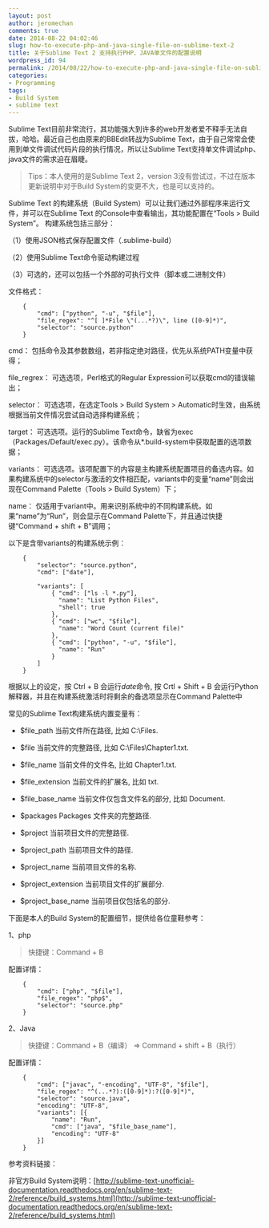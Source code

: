 ```yaml
---
layout: post
author: jeromechan
comments: true
date: 2014-08-22 04:02:46
slug: how-to-execute-php-and-java-single-file-on-sublime-text-2
title: 关于Sublime Text 2 支持执行PHP、JAVA单文件的配置说明
wordpress_id: 94
permalink: /2014/08/22/how-to-execute-php-and-java-single-file-on-sublime-text-2/
categories:
- Programming
tags:
- Build System
- sublime text
---
```


Sublime Text目前非常流行，其功能强大到许多的web开发者爱不释手无法自拔，哈哈。最近自己也由原来的BBEdit转战为Sublime Text，由于自己常常会使用到单文件调试代码片段的执行情况，所以让Sublime Text支持单文件调试php、java文件的需求迫在眉睫。





> Tips：本人使用的是Sublime Text 2，version 3没有尝试过，不过在版本更新说明中对于Build System的变更不大，也是可以支持的。





Sublime Text 的构建系统（Build System）可以让我们通过外部程序来运行文件，并可以在Sublime Text 的Console中查看输出，其功能配置在“Tools > Build System”。
构建系统包括三部分：

（1）使用JSON格式保存配置文件（.sublime-build）

（2）使用Sublime Text命令驱动构建过程

（3）可选的，还可以包括一个外部的可执行文件（脚本或二进制文件）

文件格式：

```
    {
        "cmd": ["python", "-u", "$file"],
        "file_regex": "^[ ]*File \"(...*?)\", line ([0-9]*)",
        "selector": "source.python"
    }
```    

cmd：
包括命令及其参数数组，若非指定绝对路径，优先从系统PATH变量中获得；

file_regrex：
可选选项，Perl格式的Regular Expression可以获取cmd的错误输出；

selector：
可选选项，在选定Tools > Build System > Automatic时生效，由系统根据当前文件情况尝试自动选择构建系统；

target：
可选选项。运行的Sublime Text命令，缺省为exec（Packages/Default/exec.py）。该命令从*.build-system中获取配置的选项数据；

variants：
可选选项。该项配置下的内容是主构建系统配置项目的备选内容。如果构建系统中的selector与激活的文件相匹配，variants中的变量“name”则会出现在Command Palette（Tools > Build System）下；

name：
仅适用于variant中。用来识别系统中的不同构建系统。如果“name”为“Run”，则会显示在Command Palette下，并且通过快捷键“Command + shift + B”调用；

以下是含带variants的构建系统示例：

```
    {
        "selector": "source.python",
        "cmd": ["date"],
    
        "variants": [
            { "cmd": ["ls -l *.py"],
              "name": "List Python Files",
              "shell": true
            },
            { "cmd": ["wc", "$file"],
              "name": "Word Count (current file)"
            },
            { "cmd": ["python", "-u", "$file"],
              "name": "Run"
            }
        ]
    }
```    



根据以上的设定，按 Ctrl + B 会运行*date*命令, 按 Crtl + Shift + B 会运行Python 解释器，并且在构建系统激活时将剩余的备选项显示在Command Palette中

常见的Sublime Text构建系统内置变量有：

- $file_path		当前文件所在路径, 比如 C:\Files.

- $file	当前文件的完整路径, 比如 C:\Files\Chapter1.txt.

- $file_name	当前文件的文件名, 比如 Chapter1.txt.

- $file_extension		当前文件的扩展名, 比如 txt.

- $file_base_name	当前文件仅包含文件名的部分, 比如 Document.

- $packages	Packages 文件夹的完整路径.

- $project	当前项目文件的完整路径.

- $project_path		当前项目文件的路径.

- $project_name	当前项目文件的名称.

- $project_extension	当前项目文件的扩展部分.

- $project_base_name	当前项目仅包括名的部分.

下面是本人的Build System的配置细节，提供给各位童鞋参考：

1、php

> 快捷键：Command + B

配置详情：

```
    {
        "cmd": ["php", "$file"],
        "file_regex": "php$",
        "selector": "source.php"
    }
```    

2、Java

> 快捷键：Command + B（编译） => Command + shift + B（执行）

配置详情：

    
```    
    {
        "cmd": ["javac", "-encoding", "UTF-8", "$file"],
        "file_regex": "^(...*?):([0-9]*):?([0-9]*)",
        "selector": "source.java",
        "encoding": "UTF-8",
        "variants": [{
            "name": "Run",
            "cmd": ["java", "$file_base_name"],
            "encoding": "UTF-8"
        }]
    }
```    


参考资料链接：

非官方Build System说明：[http://sublime-text-unofficial-documentation.readthedocs.org/en/sublime-text-2/reference/build_systems.html](http://sublime-text-unofficial-documentation.readthedocs.org/en/sublime-text-2/reference/build_systems.html)

